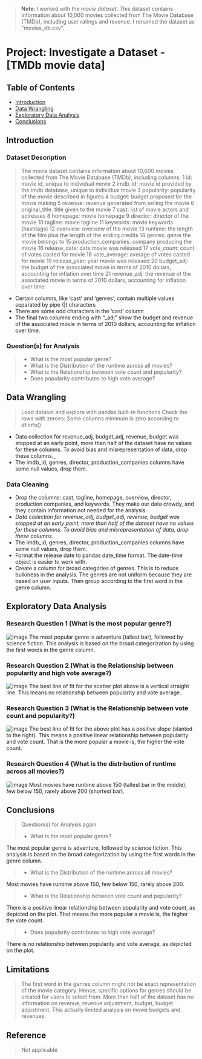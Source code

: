 > **Note**: I worked with the _movie dataset_. This dataset contains information about 10,000 movies collected from The Movie Database (TMDb), including user ratings and revenue. I renamed the dataset as "movies_db.csv".


# Project: Investigate a Dataset - [TMDb movie data]

## Table of Contents
<ul>
<li><a href="#intro">Introduction</a></li>
<li><a href="#wrangling">Data Wrangling</a></li>
<li><a href="#eda">Exploratory Data Analysis</a></li>
<li><a href="#conclusions">Conclusions</a></li>
</ul>


<a id='intro'></a>
## Introduction

### Dataset Description 

> The movie dataset contains information about 10,000 movies collected from The Movie Database (TMDb), including columns: 
 1   id:                    movie id, unique to individual movie
 2   imdb_id:               movie id provided by the imdb database, unique to individual movie 
 3   popularity:            popularity of the movie described in figures
 4   budget:                budget proposed for the movie making 
 5   revenue:               revenue generated from selling the movie 
 6   original_title:        title given to the movie
 7   cast:                  list of movie actors and actresses 
 8   homepage:              movie homepage
 9   director:              director of the movie
 10  tagline:               movie tagline
 11  keywords:              movie keywords (hashtags)
 12  overview:              overview of the movie
 13  runtime:               the length of the film plus the length of the ending credits 
 14  genres:                genre the movie belongs to
 15  production_companies:  company producing the movie
 16  release_date:          date movie was released
 17  vote_count:            count of votes casted for movie 
 18  vote_average:          average of votes casted for movie
 19  release_year:          year movie was released 
 20  budget_adj:            the budget of the associated movie in terms of 2010 dollars, accounting for inflation over time
 21  revenue_adj:           the revenue of the associated movie in terms of 2010 dollars, accounting for inflation over time
 
 + Certain columns, like ‘cast’ and ‘genres’, contain multiple values separated by pipe (|) characters
 + There are some odd characters in the ‘cast’ column
 + The final two columns ending with “_adj” show the budget and revenue of the associated movie in terms of 2010 dollars, accounting for inflation over time.


### Question(s) for Analysis
> + What is the most popular genre?
> + What is the Distribution of the runtime across all movies?
> + What is the Relationship between vote count and popularity?
> + Does popularity contributes to high vote average?


<a id='wrangling'></a>
## Data Wrangling
> Load dataset and explore with pandas built-in functions
> Check the rows with zeroes: Some columns minimum is zero according to df.info()
- Data collection for revenue_adj, budget_adj, revenue, budget was stopped at an early point, more than half of the dataset have no values for these columns. To avoid bias and misrepresentation of data, drop these columns._
- The imdb_id, genres, director, production_companies columns have some null values, drop them.

### Data Cleaning
- Drop the columns: cast, tagline, homepage, overview, director, production companies, and keywords. They make our data crowdy, and they contain information not needed for the analysis.
- _Data collection for revenue_adj, budget_adj, revenue, budget was stopped at an early point, more than half of the dataset have no values for these columns. To avoid bias and misrepresentation of data, drop these columns._
- The imdb_id, genres, director, production_companies columns have some null values, drop them.
-  Format the release date to pandas date_time format. The date-time object is easier to work with.
- Create a column for broad categories of genres. This is to reduce bulkiness in the analysis. The genres are not uniform because they are based on user inputs. Then group according to the first word in the genre column.


<a id='eda'></a>
## Exploratory Data Analysis

### Research Question 1 (What is the most popular genre?)


![image](https://user-images.githubusercontent.com/103776681/184548678-ae33cedc-b5ad-4598-8cdf-3ee2df33e0d9.png)
The most popular genre is adventure (tallest bar), followed by science fiction. This analysis is based on the broad categorization by using the first words in the genre column.


### Research Question 2  (What is the Relationship between popularity and high vote average?)


![image](https://user-images.githubusercontent.com/103776681/184548717-e03f02f6-17eb-48a2-9cb5-24cb2e9fcaf9.png)
The best line of fit for the scatter plot above is a vertical straight line. This means no relationship between popularity and vote average.


### Research Question 3 (What is the Relationship between vote count and popularity?)


![image](https://user-images.githubusercontent.com/103776681/184548746-2911dcb3-764f-4ba4-87ee-1ff112c94bf8.png)
The best line of fit for the above plot has a positive slope (slanted to the right). This means a positive linear relationship between popularity and vote count. That is the more popular a movie is, the higher the vote count.


### Research Question 4 (What is the distribution of runtime across all movies?)


![image](https://user-images.githubusercontent.com/103776681/184548817-95a7fd88-7bc1-4b2d-86c6-db728ebadfc7.png)
Most movies have runtime above 150 (tallest bar in the middle), few below 150, rarely above 200 (shortest bar).


<a id='conclusions'></a>
## Conclusions
> Question(s) for Analysis again
> + What is the most popular genre?

The most popular genre is adventure, followed by science fiction. This analysis is based on the broad categorization by using the first words in the genre column.

> + What is the Distribution of the runtime across all movies?

Most movies have runtime above 150, few below 150, rarely above 200.

> + What is the Relationship between vote count and popularity?

There is a positive linear relationship between popularity and vote count, as depicted on the plot. That means the more popular a movie is, the higher the vote count.

> + Does popularity contributes to high vote average?

There is no relationship between popularity and vote average, as depicted on the plot.

## Limitations

> The first word in the genres column might not be exact representation of the movie category. Hence, specific options for genres should be created for users to select from.
> More than half of the dataset has no information on revenue, revenue adjustment, budget, budget adjustment. This actually limited analysis on movie budgets and revenues.


## Reference
> Not applicable
